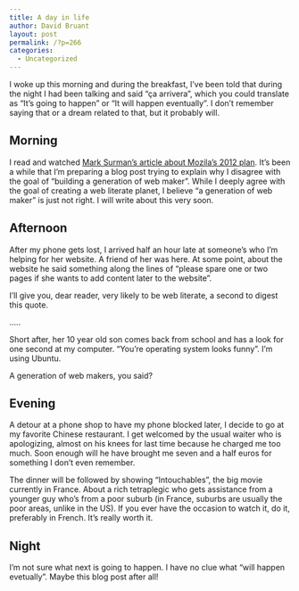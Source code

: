 ```yaml
---
title: A day in life
author: David Bruant
layout: post
permalink: /?p=266
categories:
  - Uncategorized
---
```

I woke up this morning and during the breakfast, I&#8217;ve been told that during the night I had been talking and said &#8220;ça arrivera&#8221;, which you could translate as &#8220;It&#8217;s going to happen&#8221; or &#8220;It will happen eventually&#8221;. I don&#8217;t remember saying that or a dream related to that, but it probably will.

## Morning

I read and watched [Mark Surman&#8217;s article about Mozila&#8217;s 2012 plan][1]. It&#8217;s been a while that I&#8217;m preparing a blog post trying to explain why I disagree with the goal of &#8220;building a generation of web maker&#8221;. While I deeply agree with the goal of creating a web literate planet, I believe &#8220;a generation of web maker&#8221; is just not right. I will write about this very soon.

## Afternoon

After my phone gets lost, I arrived half an hour late at someone&#8217;s who I&#8217;m helping for her website. A friend of her was here. At some point, about the website he said something along the lines of &#8220;please spare one or two pages if she wants to add content later to the website&#8221;.

I&#8217;ll give you, dear reader, very likely to be web literate, a second to digest this quote.

&#8230;..

Short after, her 10 year old son comes back from school and has a look for one second at my computer. &#8220;You&#8217;re operating system looks funny&#8221;. I&#8217;m using Ubuntu.

A generation of web makers, you said?

## Evening

A detour at a phone shop to have my phone blocked later, I decide to go at my favorite Chinese restaurant. I get welcomed by the usual waiter who is apologizing, almost on his knees for last time because he charged me too much. Soon enough will he have brought me seven and a half euros for something I don&#8217;t even remember.

The dinner will be followed by showing &#8220;Intouchables&#8221;, the big movie currently in France. About a rich tetraplegic who gets assistance from a younger guy who&#8217;s from a poor suburb (in France, suburbs are usually the poor areas, unlike in the US). If you ever have the occasion to watch it, do it, preferably in French. It&#8217;s really worth it.

## Night

I&#8217;m not sure what next is going to happen. I have no clue what &#8220;will happen evetually&#8221;. Maybe this blog post after all!

 [1]: http://commonspace.wordpress.com/2011/11/22/mozilla-2012-plan/